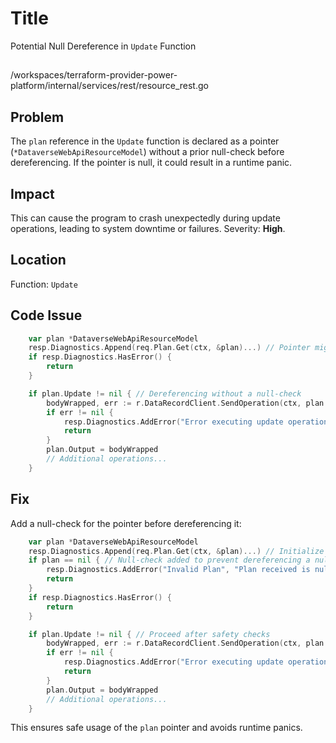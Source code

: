 # Title

Potential Null Dereference in `Update` Function

##

/workspaces/terraform-provider-power-platform/internal/services/rest/resource_rest.go

## Problem

The `plan` reference in the `Update` function is declared as a pointer (`*DataverseWebApiResourceModel`) without a prior null-check before dereferencing. If the pointer is null, it could result in a runtime panic.

## Impact

This can cause the program to crash unexpectedly during update operations, leading to system downtime or failures. Severity: **High**.

## Location

Function: `Update`

## Code Issue

```go
	var plan *DataverseWebApiResourceModel
	resp.Diagnostics.Append(req.Plan.Get(ctx, &plan)...) // Pointer might not be initialized properly
	if resp.Diagnostics.HasError() {
		return
	}

	if plan.Update != nil { // Dereferencing without a null-check
		bodyWrapped, err := r.DataRecordClient.SendOperation(ctx, plan.Update)
		if err != nil {
			resp.Diagnostics.AddError("Error executing update operation", err.Error())
			return
		}
		plan.Output = bodyWrapped
		// Additional operations...
	}
```

## Fix

Add a null-check for the pointer before dereferencing it:

```go
	var plan *DataverseWebApiResourceModel
	resp.Diagnostics.Append(req.Plan.Get(ctx, &plan)...) // Initialize the pointer
	if plan == nil { // Null-check added to prevent dereferencing a null pointer
		resp.Diagnostics.AddError("Invalid Plan", "Plan received is null.")
		return
	}
	if resp.Diagnostics.HasError() {
		return
	}

	if plan.Update != nil { // Proceed after safety checks
		bodyWrapped, err := r.DataRecordClient.SendOperation(ctx, plan.Update)
		if err != nil {
			resp.Diagnostics.AddError("Error executing update operation", err.Error())
			return
		}
		plan.Output = bodyWrapped
		// Additional operations...
	}
```

This ensures safe usage of the `plan` pointer and avoids runtime panics.